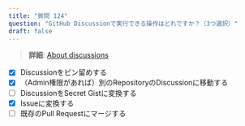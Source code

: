 ```yaml
---
title: "質問 124"  
question: "GitHub Discussionで実行できる操作はどれですか？（3つ選択）"  
draft: false  
---
```


> **詳細**: [About discussions](https://docs.github.com/en/discussions/quickstart#introduction)

- [x] Discussionをピン留めする  
- [x] （Admin権限があれば）別のRepositoryのDiscussionに移動する  
- [ ] DiscussionをSecret Gistに変換する  
- [x] Issueに変換する  
- [ ] 既存のPull Requestにマージする